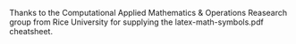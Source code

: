 Thanks to the Computational Applied Mathematics & Operations Reasearch group from Rice University for supplying the latex-math-symbols.pdf cheatsheet.
